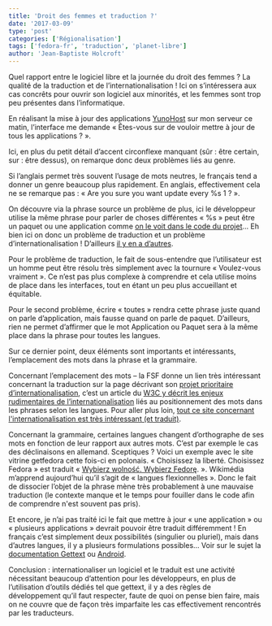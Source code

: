 ```yaml
---
title: 'Droit des femmes et traduction ?'
date: '2017-03-09'
type: 'post'
categories: ['Régionalisation']
tags: ['fedora-fr', 'traduction', 'planet-libre']
author: 'Jean-Baptiste Holcroft'
---
```


Quel rapport entre le logiciel libre et la journée du droit des femmes ? La qualité de la traduction et de l’internationalisation ! Ici on s’intéressera aux cas concrêts pour ouvrir son logiciel aux minorités, et les femmes sont trop peu présentes dans l’informatique.

En réalisant la mise à jour des applications [YunoHost](http://yunohost.org) sur mon serveur ce matin, l’interface me demande « Êtes-vous sur de vouloir mettre à jour de tous les applications ? ».

Ici, en plus du petit détail d’accent circonflexe manquant (sûr : être certain, sur : être dessus), on remarque donc deux problèmes liés au genre.

Si l’anglais permet très souvent l’usage de mots neutres, le français tend a donner un genre beaucoup plus rapidement. En anglais, effectivement cela ne se remarque pas : « Are you sure you want update every %s 1 ? ».

On découvre via la phrase source un problème de plus, ici le développeur utilise la même phrase pour parler de choses différentes « %s » peut être un paquet ou une application comme [on le voit dans le code du projet](https://github.com/YunoHost/yunohost-admin/blob/d1e17af0bb62549c462d99d5965ce9412c16b552/src/js/yunohost/controllers/tools.js#L77)… Eh bien ici on donc un problème de traduction et un problème d’internationalisation ! D’ailleurs [il y en a d’autres](https://github.com/YunoHost/yunohost-admin/blob/d1e17af0bb62549c462d99d5965ce9412c16b552/src/js/yunohost/controllers/tools.js#L70).

Pour le problème de traduction, le fait de sous-entendre que l’utilisateur est un homme peut être résolu très simplement avec la tournure « Voulez-vous vraiment ». Ce n’est pas plus complexe à comprendre et cela utilise moins de place dans les interfaces, tout en étant un peu plus accueillant et équitable.

Pour le second problème, écrire « toutes » rendra cette phrase juste quand on parle d’application, mais fausse quand on parle de paquet. D’ailleurs, rien ne permet d’affirmer que le mot Application ou Paquet sera à la même place dans la phrase pour toutes les langues.

Sur ce dernier point, deux éléments sont importants et intéressants, l’emplacement des mots dans la phrase et la grammaire.

Concernant l’emplacement des mots – la FSF donne un lien très intéressant concernant la traduction sur la page décrivant son [projet prioritaire d’internationalisation](https://www.fsf.org/campaigns/priority-projects/internationalization), c’est un article du [W3C y décrit les enjeux rudimentaires de l’internationalisation](https://www.w3.org/standards/webdesign/i18n) liés au positionnement des mots dans les phrases selon les langues. Pour aller plus loin, [tout ce site concernant l'internationalisation est très intéressant (et traduit)](https://www.w3.org/International/).

Concernant la grammaire, certaines langues changent d’orthographe de ses mots en fonction de leur rapport aux autres mots. C’est par exemple le cas des déclinaisons en allemand. Sceptiques ? Voici un exemple avec le site vitrine getfedora cette fois-ci en polonais. « Choisissez la liberté. Choisissez Fedora » est traduit « [Wybierz wolność. Wybierz Fedorę](https://getfedora.org/pl/). ». Wikimédia m’apprend aujourd’hui qu’il s’agit de « langues flexionnelles ». Donc le fait de dissocier l’objet de la phrase mène très probablement à une mauvaise traduction (le contexte manque et le temps pour fouiller dans le code afin de comprendre n'est souvent pas pris).

Et encore, je n’ai pas traité ici le fait que mettre à jour « une application » ou « plusieurs applications » devrait pouvoir être traduit différemment ! En français c’est simplement deux possibilités (singulier ou pluriel), mais dans d’autres langues, il y a plusieurs formulations possibles… Voir sur le sujet la [documentation Gettext](https://www.gnu.org/software/gettext/manual/html_node/Plural-forms.html) ou [Android](https://developer.android.com/guide/topics/resources/string-resource.html#Plurals).

Conclusion : internationaliser un logiciel et le traduit est une activité nécessitant beaucoup d’attention pour les développeurs, en plus de l’utilisation d’outils dédiés tel que gettext, il y a des règles de développement qu’il faut respecter, faute de quoi on pense bien faire, mais on ne couvre que de façon très imparfaite les cas effectivement rencontrés par les traducteurs.

